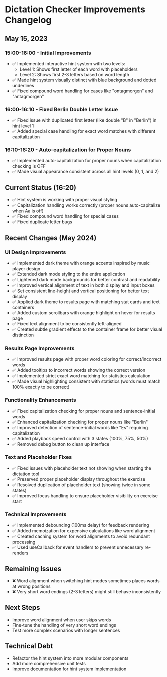 # Dictation Checker Improvements Changelog

## May 15, 2023

### 15:00-16:00 - Initial Improvements
- ✅ Implemented interactive hint system with two levels:
  - Level 1: Shows first letter of each word with placeholders
  - Level 2: Shows first 2-3 letters based on word length
- ✅ Made hint system visually distinct with blue background and dotted underlines
- ✅ Fixed compound word handling for cases like "ontagmorgen" and "antagmorgen" 

### 16:00-16:10 - Fixed Berlin Double Letter Issue
- ✅ Fixed issue with duplicated first letter (like double "B" in "Berlin") in hint level 1
- ✅ Added special case handling for exact word matches with different capitalization

### 16:10-16:20 - Auto-capitalization for Proper Nouns
- ✅ Implemented auto-capitalization for proper nouns when capitalization checking is OFF
- ✅ Made visual appearance consistent across all hint levels (0, 1, and 2)

## Current Status (16:20)
- ✅ Hint system is working with proper visual styling
- ✅ Capitalization handling works correctly (proper nouns auto-capitalize when Aa is off)
- ✅ Fixed compound word handling for special cases
- ✅ Fixed duplicate letter bugs

## Recent Changes (May 2024)

### UI Design Improvements
- ✅ Implemented dark theme with orange accents inspired by music player design
- ✅ Extended dark mode styling to the entire application
- ✅ Lightened dark mode backgrounds for better contrast and readability
- ✅ Improved vertical alignment of text in both display and input boxes
- ✅ Set consistent line-height and vertical positioning for better text display
- ✅ Applied dark theme to results page with matching stat cards and text containers
- ✅ Added custom scrollbars with orange highlight on hover for results page
- ✅ Fixed text alignment to be consistently left-aligned
- ✅ Created subtle gradient effects to the container frame for better visual distinction

### Results Page Improvements
- ✅ Improved results page with proper word coloring for correct/incorrect words
- ✅ Added tooltips to incorrect words showing the correct version
- ✅ Implemented strict exact word matching for statistics calculation
- ✅ Made visual highlighting consistent with statistics (words must match 100% exactly to be correct)

### Functionality Enhancements
- ✅ Fixed capitalization checking for proper nouns and sentence-initial words
- ✅ Enhanced capitalization checking for proper nouns like "Berlin"
- ✅ Improved detection of sentence-initial words like "Es" requiring capitalization
- ✅ Added playback speed control with 3 states (100%, 75%, 50%)
- ✅ Removed debug button to clean up interface 

### Text and Placeholder Fixes
- ✅ Fixed issues with placeholder text not showing when starting the dictation tool
- ✅ Preserved proper placeholder display throughout the exercise
- ✅ Resolved duplication of placeholder text (showing twice in some states)
- ✅ Improved focus handling to ensure placeholder visibility on exercise start

### Technical Improvements
- ✅ Implemented debouncing (100ms delay) for feedback rendering
- ✅ Added memoization for expensive calculations like word alignment
- ✅ Created caching system for word alignments to avoid redundant processing
- ✅ Used useCallback for event handlers to prevent unnecessary re-renders

## Remaining Issues
- ❌ Word alignment when switching hint modes sometimes places words at wrong positions
- ❌ Very short word endings (2-3 letters) might still behave inconsistently

## Next Steps
- Improve word alignment when user skips words
- Fine-tune the handling of very short word endings
- Test more complex scenarios with longer sentences

## Technical Debt
- Refactor the hint system into more modular components
- Add more comprehensive unit tests
- Improve documentation for hint system implementation 